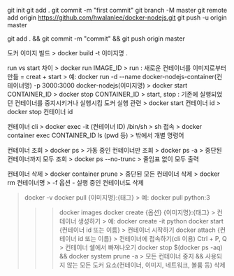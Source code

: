 git init
git add .
git commit -m "first commit"
git branch -M master
git remote add origin https://github.com/hwalanlee/docker-nodejs.git
git push -u origin master

git add . && git commit -m "commit" && git push origin master

>>>>>>>>>>>>>>>>>>>>>>>>>>>>>>>>>>>>>>>>>>>>>>>>>>>>>>>>>>>>>>>>>>>>>>>>>>

도커 이미지 빌드
    > docker build -t 이미지명 .

run vs start 차이
    > docker run IMAGE_ID
        > run : 새로운 컨테이너를 이미지로부터 만듦 = creat + start
            > 예: docker run -d --name docker-nodejs-container(컨테이너명) -p 3000:3000 docker-nodejs(이미지명)
    > docker start CONTAINER_ID
    > docker stop CONTAINER_ID
        > start, stop : 기존에 실행되었던 컨테이너를 중지시키거나 실행시킴
도커 실행 관련
    > docker start 컨테이너 id
    > docker stop 컨테이너 id

컨테이너 cli
    > docker exec -it (컨테이너 ID) /bin/sh
        > sh 접속
    > docker container exec CONTAINER_ID ls (pwd 등)
        > 밖에서 개별 명령어

컨테이너 조회
    > docker ps 
        > 가동 중인 컨테이너만 조회
    > docker ps -a
        > 중단된 컨테이너까지 모두 조회
    > docker ps --no-trunc
        > 줄임표 없이 모두 출력

컨테이너 삭제
    > docker container prune
        > 중단된 모든 컨테이너 삭제
    > docker rm 컨테이너명
        > -f 옵션 - 실행 중인 컨테이너도 삭제



>>>>>>>>>>>>>>>>>>>>>>>>>>>>>>>>>>>>>>>>>>>>>>>>>>>>

> docker -v
> docker pull {이미지명}:{태그}
    > 예: docker pull python:3
>>> docker images 
> docker create {옵션} {이미지명}:{태그}
    > 컨테이너 생성하기
    > 예: docker create -it python
>>> docker start {컨테이너 id 또는 이름}
    > 컨테이너 시작하기
>>> docker attach {컨테이너 id 또는 이름}
    > 컨테이너에 접속하기(cli 이용)
> Ctrl + P, Q
    > 컨테이너 쉘에서 빠져나오기
> docker stop $(docker ps -aq) && docker system prune -a
    > 모든 컨테이너 중지 && 사용되지 않는 모든 도커 요소(컨테이너, 이미지, 네트워크, 볼륨 등) 삭제